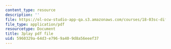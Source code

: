 ```yaml
---
content_type: resource
description: ''
file: https://ol-ocw-studio-app-qa.s3.amazonaws.com/courses/18-03sc-differential-equations-fall-2011/5960329a64d3e7969a409d8a56eeef37_YQ7HEE8-OfA.pdf
file_type: application/pdf
resourcetype: Document
title: 3play pdf file
uid: 5960329a-64d3-e796-9a40-9d8a56eeef37
---
```

